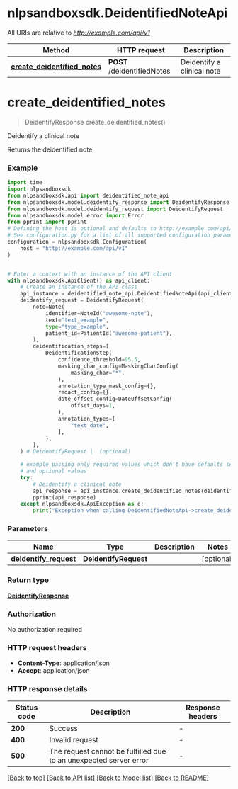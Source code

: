 # nlpsandboxsdk.DeidentifiedNoteApi

All URIs are relative to *http://example.com/api/v1*

Method | HTTP request | Description
------------- | ------------- | -------------
[**create_deidentified_notes**](DeidentifiedNoteApi.md#create_deidentified_notes) | **POST** /deidentifiedNotes | Deidentify a clinical note


# **create_deidentified_notes**
> DeidentifyResponse create_deidentified_notes()

Deidentify a clinical note

Returns the deidentified note

### Example

```python
import time
import nlpsandboxsdk
from nlpsandboxsdk.api import deidentified_note_api
from nlpsandboxsdk.model.deidentify_response import DeidentifyResponse
from nlpsandboxsdk.model.deidentify_request import DeidentifyRequest
from nlpsandboxsdk.model.error import Error
from pprint import pprint
# Defining the host is optional and defaults to http://example.com/api/v1
# See configuration.py for a list of all supported configuration parameters.
configuration = nlpsandboxsdk.Configuration(
    host = "http://example.com/api/v1"
)


# Enter a context with an instance of the API client
with nlpsandboxsdk.ApiClient() as api_client:
    # Create an instance of the API class
    api_instance = deidentified_note_api.DeidentifiedNoteApi(api_client)
    deidentify_request = DeidentifyRequest(
        note=Note(
            identifier=NoteId("awesome-note"),
            text="text_example",
            type="type_example",
            patient_id=PatientId("awesome-patient"),
        ),
        deidentification_steps=[
            DeidentificationStep(
                confidence_threshold=95.5,
                masking_char_config=MaskingCharConfig(
                    masking_char="*",
                ),
                annotation_type_mask_config={},
                redact_config={},
                date_offset_config=DateOffsetConfig(
                    offset_days=1,
                ),
                annotation_types=[
                    "text_date",
                ],
            ),
        ],
    ) # DeidentifyRequest |  (optional)

    # example passing only required values which don't have defaults set
    # and optional values
    try:
        # Deidentify a clinical note
        api_response = api_instance.create_deidentified_notes(deidentify_request=deidentify_request)
        pprint(api_response)
    except nlpsandboxsdk.ApiException as e:
        print("Exception when calling DeidentifiedNoteApi->create_deidentified_notes: %s\n" % e)
```

### Parameters

Name | Type | Description  | Notes
------------- | ------------- | ------------- | -------------
 **deidentify_request** | [**DeidentifyRequest**](DeidentifyRequest.md)|  | [optional]

### Return type

[**DeidentifyResponse**](DeidentifyResponse.md)

### Authorization

No authorization required

### HTTP request headers

 - **Content-Type**: application/json
 - **Accept**: application/json

### HTTP response details
| Status code | Description | Response headers |
|-------------|-------------|------------------|
**200** | Success |  -  |
**400** | Invalid request |  -  |
**500** | The request cannot be fulfilled due to an unexpected server error |  -  |

[[Back to top]](#) [[Back to API list]](../README.md#documentation-for-api-endpoints) [[Back to Model list]](../README.md#documentation-for-models) [[Back to README]](../README.md)

